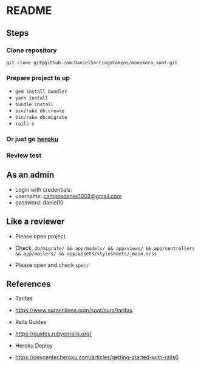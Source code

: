 # README

## Steps

### Clone repository

`git clone git@github.com:DanielSantiagoCampos/monokera_soat.git`

### Prepare project to up

- `gem install bundler`
- `yarn install`
- `bundle install`
- `bin/rake db:create`
- `bin/rake db:migrate`
- `rails s`

### Or just go [heroku](https://evening-island-79324.herokuapp.com/)

### Review test

## As an admin

- Login with credentials:
- username: camposdaniel1002@gmail.com
- password: daniel10

## Like a reviewer

- Please open project

- Check, `db/migrate/ && app/models/ && app/views/ && app/controllers && app/mailers/ && app/assets/stylesheets/_main.scss`

- Please open and check `spec/`

## References

- Tarifas
- https://www.suraenlinea.com/soat/sura/tarifas

- Rails Guides
- https://guides.rubyonrails.org/

- Heroku Deploy
- https://devcenter.heroku.com/articles/getting-started-with-rails6
